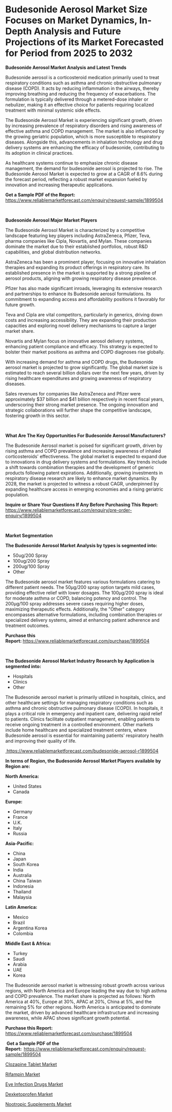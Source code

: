 <p><h1>Budesonide Aerosol Market Size Focuses on Market Dynamics, In-Depth Analysis and Future Projections of its Market Forecasted for Period from 2025 to 2032</h1></p><p><strong>Budesonide Aerosol Market Analysis and Latest Trends</strong></p>
<p><p>Budesonide aerosol is a corticosteroid medication primarily used to treat respiratory conditions such as asthma and chronic obstructive pulmonary disease (COPD). It acts by reducing inflammation in the airways, thereby improving breathing and reducing the frequency of exacerbations. The formulation is typically delivered through a metered-dose inhaler or nebulizer, making it an effective choice for patients requiring localized treatment with minimal systemic side effects.</p><p>The Budesonide Aerosol Market is experiencing significant growth, driven by increasing prevalence of respiratory disorders and rising awareness of effective asthma and COPD management. The market is also influenced by the growing geriatric population, which is more susceptible to respiratory diseases. Alongside this, advancements in inhalation technology and drug delivery systems are enhancing the efficacy of budesonide, contributing to its adoption in clinical practices.</p><p>As healthcare systems continue to emphasize chronic disease management, the demand for budesonide aerosol is projected to rise. The Budesonide Aerosol Market is expected to grow at a CAGR of 8.6% during the forecast period, reflecting a robust market expansion fueled by innovation and increasing therapeutic applications.</p></p>
<p><strong>Get a Sample PDF of the Report:&nbsp;</strong> <a href="https://www.reliablemarketforecast.com/enquiry/request-sample/1899504?utm_campaign=1170&utm_medium=2&utm_source=Github&utm_content=ia&utm_term=08032025&utm_id=budesonide-aerosol">https://www.reliablemarketforecast.com/enquiry/request-sample/1899504</a></p>
<p>&nbsp;</p>
<p><strong>Budesonide Aerosol Major Market Players</strong></p>
<p><p>The Budesonide Aerosol Market is characterized by a competitive landscape featuring key players including AstraZeneca, Pfizer, Teva, pharma companies like Cipla, Novartis, and Mylan. These companies dominate the market due to their established portfolios, robust R&D capabilities, and global distribution networks.</p><p>AstraZeneca has been a prominent player, focusing on innovative inhalation therapies and expanding its product offerings in respiratory care. Its established presence in the market is supported by a strong pipeline of aerosol products, aligning with growing respiratory disease prevalence.</p><p>Pfizer has also made significant inroads, leveraging its extensive research and partnerships to enhance its Budesonide aerosol formulations. Its commitment to expanding access and affordability positions it favorably for future growth.</p><p>Teva and Cipla are vital competitors, particularly in generics, driving down costs and increasing accessibility. They are expanding their production capacities and exploring novel delivery mechanisms to capture a larger market share.</p><p>Novartis and Mylan focus on innovative aerosol delivery systems, enhancing patient compliance and efficacy. This strategy is expected to bolster their market positions as asthma and COPD diagnoses rise globally.</p><p>With increasing demand for asthma and COPD drugs, the Budesonide aerosol market is projected to grow significantly. The global market size is estimated to reach several billion dollars over the next few years, driven by rising healthcare expenditures and growing awareness of respiratory diseases.</p><p>Sales revenues for companies like AstraZeneca and Pfizer were approximately $37 billion and $41 billion respectively in recent fiscal years, underscoring their strong market presence. The ongoing innovation and strategic collaborations will further shape the competitive landscape, fostering growth in this sector.</p></p>
<p>&nbsp;</p>
<p><strong>What Are The Key Opportunities For Budesonide Aerosol Manufacturers?</strong></p>
<p><p>The Budesonide Aerosol market is poised for significant growth, driven by rising asthma and COPD prevalence and increasing awareness of inhaled corticosteroids' effectiveness. The global market is expected to expand due to innovations in drug delivery systems and formulations. Key trends include a shift towards combination therapies and the development of generic products following patent expirations. Additionally, growing investments in respiratory disease research are likely to enhance market dynamics. By 2028, the market is projected to witness a robust CAGR, underpinned by expanding healthcare access in emerging economies and a rising geriatric population.</p></p>
<p><strong>Inquire or Share Your Questions If Any Before Purchasing This Report:</strong> <a href="https://www.reliablemarketforecast.com/enquiry/pre-order-enquiry/1899504?utm_campaign=1170&utm_medium=2&utm_source=Github&utm_content=ia&utm_term=08032025&utm_id=budesonide-aerosol">https://www.reliablemarketforecast.com/enquiry/pre-order-enquiry/1899504</a></p>
<p>&nbsp;</p>
<p><strong>Market Segmentation</strong></p>
<p><strong>The Budesonide Aerosol Market Analysis by types is segmented into:</strong></p>
<p><ul><li>50ug/200 Spray</li><li>100ug/200 Spray</li><li>200ug/100 Spray</li><li>Other</li></ul></p>
<p><p>The Budesonide aerosol market features various formulations catering to different patient needs. The 50µg/200 spray option targets mild cases, providing effective relief with lower dosages. The 100µg/200 spray is ideal for moderate asthma or COPD, balancing potency and control. The 200µg/100 spray addresses severe cases requiring higher doses, maximizing therapeutic effects. Additionally, the "Other" category encompasses alternative formulations, including combination therapies or specialized delivery systems, aimed at enhancing patient adherence and treatment outcomes.</p></p>
<p><strong>Purchase this Report:&nbsp;</strong><a href="https://www.reliablemarketforecast.com/purchase/1899504?utm_campaign=1170&utm_medium=2&utm_source=Github&utm_content=ia&utm_term=08032025&utm_id=budesonide-aerosol">https://www.reliablemarketforecast.com/purchase/1899504</a></p>
<p>&nbsp;</p>
<p><strong>The Budesonide Aerosol Market Industry Research by Application is segmented into:</strong></p>
<p><ul><li>Hospitals</li><li>Clinics</li><li>Other</li></ul></p>
<p><p>The Budesonide aerosol market is primarily utilized in hospitals, clinics, and other healthcare settings for managing respiratory conditions such as asthma and chronic obstructive pulmonary disease (COPD). In hospitals, it plays a critical role in emergency and inpatient care, delivering rapid relief to patients. Clinics facilitate outpatient management, enabling patients to receive ongoing treatment in a controlled environment. Other markets include home healthcare and specialized treatment centers, where Budesonide aerosol is essential for maintaining patients' respiratory health and improving their quality of life.</p></p>
<p><a href="https://www.reliablemarketforecast.com/budesonide-aerosol-r1899504?utm_campaign=1170&utm_medium=2&utm_source=Github&utm_content=ia&utm_term=08032025&utm_id=budesonide-aerosol">&nbsp;https://www.reliablemarketforecast.com/budesonide-aerosol-r1899504</a></p>
<p><strong>In terms of Region, the Budesonide Aerosol Market Players available by Region are:</strong></p>
<p>
    <p> <strong> North America: </strong>
        <ul>
            <li>United States</li>
            <li>Canada</li>
        </ul>
        </p> 
    <p> <strong> Europe: </strong>
        <ul>
            <li>Germany</li>
            <li>France</li>
            <li>U.K.</li>
            <li>Italy</li>
            <li>Russia</li>
        </ul>
        </p> 
    <p> <strong> Asia-Pacific: </strong>
        <ul>
            <li>China</li>
            <li>Japan</li>
            <li>South Korea</li>
            <li>India</li>
            <li>Australia</li>
            <li>China Taiwan</li>
            <li>Indonesia</li>
            <li>Thailand</li>
            <li>Malaysia</li>
        </ul>
        </p> 
    <p> <strong> Latin America: </strong>
        <ul>
            <li>Mexico</li>
            <li>Brazil</li>
            <li>Argentina Korea</li>
            <li>Colombia</li>
        </ul>
        </p> 
    <p> <strong> Middle East & Africa: </strong>
        <ul>
            <li>Turkey</li>
            <li>Saudi</li>
            <li>Arabia</li>
            <li>UAE</li>
            <li>Korea</li>
        </ul>
    </p>
    </p>
<p><p>The Budesonide aerosol market is witnessing robust growth across various regions, with North America and Europe leading the way due to high asthma and COPD prevalence. The market share is projected as follows: North America at 40%, Europe at 30%, APAC at 20%, China at 5%, and the remaining 5% for other regions. North America is anticipated to dominate the market, driven by advanced healthcare infrastructure and increasing awareness, while APAC shows significant growth potential.</p></p>
<p><strong>Purchase this Report: </strong><a href="https://www.reliablemarketforecast.com/purchase/1899504?utm_campaign=1170&utm_medium=2&utm_source=Github&utm_content=ia&utm_term=08032025&utm_id=budesonide-aerosol">https://www.reliablemarketforecast.com/purchase/1899504</a></p>
<p>&nbsp;<strong>Get a Sample PDF of the Report:&nbsp;&nbsp;</strong><a href="https://www.reliablemarketforecast.com/enquiry/request-sample/1899504?utm_campaign=1170&utm_medium=2&utm_source=Github&utm_content=ia&utm_term=08032025&utm_id=budesonide-aerosol">https://www.reliablemarketforecast.com/enquiry/request-sample/1899504</a></p>
<p><strong></strong></p>
<p><p><a href="https://github.com/laverkyllozc/Market-Research-Report-List-1/blob/main/clozapine-tablet-market.md?utm_campaign=1170&utm_medium=2&utm_source=Github&utm_content=ia&utm_term=08032025&utm_id=budesonide-aerosol">Clozapine Tablet Market</a></p><p><a href="https://github.com/clemmheisefy/Market-Research-Report-List-1/blob/main/rifampin-market.md?utm_campaign=1170&utm_medium=2&utm_source=Github&utm_content=ia&utm_term=08032025&utm_id=budesonide-aerosol">Rifampin Market</a></p><p><a href="https://github.com/lontohhikma/Market-Research-Report-List-1/blob/main/eye-infection-drugs-market.md?utm_campaign=1170&utm_medium=2&utm_source=Github&utm_content=ia&utm_term=08032025&utm_id=budesonide-aerosol">Eye Infection Drugs Market</a></p><p><a href="https://github.com/steegeneat/Market-Research-Report-List-1/blob/main/dexketoprofen-market.md?utm_campaign=1170&utm_medium=2&utm_source=Github&utm_content=ia&utm_term=08032025&utm_id=budesonide-aerosol">Dexketoprofen Market</a></p><p><a href="https://github.com/payareganiou/Market-Research-Report-List-1/blob/main/nootropic-supplements-market.md?utm_campaign=1170&utm_medium=2&utm_source=Github&utm_content=ia&utm_term=08032025&utm_id=budesonide-aerosol">Nootropic Supplements Market</a></p></p>